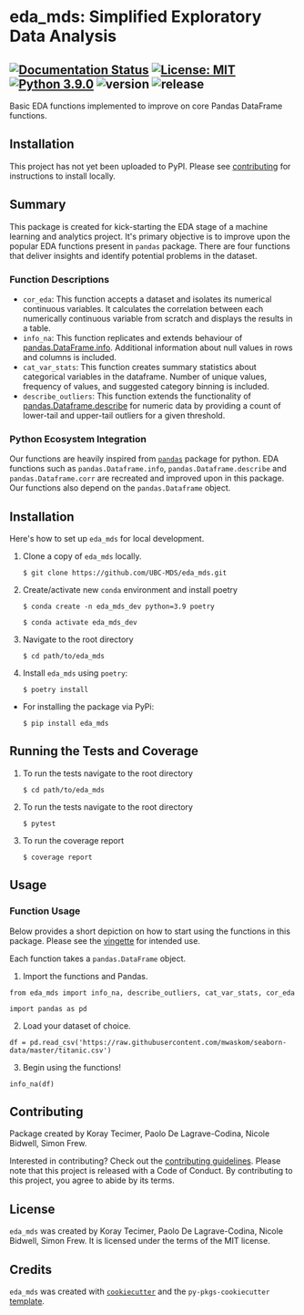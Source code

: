 # eda_mds: Simplified Exploratory Data Analysis
 
[![Documentation Status](https://readthedocs.org/projects/eda-mds/badge/?version=latest)](https://eda-mds.readthedocs.io/en/latest/?badge=latest)
[![License: MIT](https://img.shields.io/badge/License-MIT-yellow.svg)](https://opensource.org/licenses/MIT)
[![Python 3.9.0](https://img.shields.io/badge/python-3.9.0-blue.svg)](https://www.python.org/downloads/release/python-390/)
![version](https://img.shields.io/github/v/release/UBC-MDS/eda_mds)
![release](https://img.shields.io/github/release-date/UBC-MDS/eda_mds)
---

Basic EDA functions implemented to improve on core Pandas DataFrame functions.

## Installation

This project has not yet been uploaded to PyPI. 
Please see [contributing](CONTRIBUTING.md) for instructions to install locally. 

## Summary

This package is created for kick-starting the EDA stage of a machine learning and analytics project. 
It's primary objective is to improve upon the popular EDA functions present in `pandas` package. 
There are four functions that deliver insights and identify potential problems in the dataset. 

### Function Descriptions
- `cor_eda`: This function accepts a dataset and isolates its numerical continuous variables. 
It calculates the correlation between each numerically continuous variable from scratch and displays the results in a table.
- `info_na`: This function replicates and extends behaviour of [pandas.DataFrame.info](https://pandas.pydata.org/docs/reference/api/pandas.DataFrame.info.html). 
Additional information about null values in rows and columns is included. 
- `cat_var_stats`: This function creates summary statistics about categorical variables in the dataframe. 
Number of unique values, frequency of values, and suggested category binning is included.
- `describe_outliers`: This function extends the functionality of [pandas.Dataframe.describe](https://pandas.pydata.org/docs/reference/api/pandas.DataFrame.describe.html) for numeric data by providing a count of lower-tail and upper-tail outliers for a given threshold.

### Python Ecosystem Integration

Our functions are heavily inspired from [`pandas`](https://github.com/pandas-dev/pandas) package for python. 
EDA functions such as `pandas.Dataframe.info`, `pandas.Dataframe.describe` and `pandas.Dataframe.corr` are recreated and improved upon in this package.
Our functions also depend on the `pandas.Dataframe` object.


## Installation

Here's how to set up `eda_mds` for local development.

1. Clone a copy of `eda_mds` locally.
    ```console
    $ git clone https://github.com/UBC-MDS/eda_mds.git
    ```
2. Create/activate new `conda` environment and install poetry

    ```console
    $ conda create -n eda_mds_dev python=3.9 poetry
    ```

    ```console
    $ conda activate eda_mds_dev 
    ```
4. Navigate to the root directory
    ```console
    $ cd path/to/eda_mds
    ```

3. Install `eda_mds` using `poetry`:

    ```console
    $ poetry install
    ```

- For installing the package via PyPi:

    ```console
    $ pip install eda_mds
    ```

## Running the Tests and Coverage
1. To run the tests navigate to the root directory
    ```console
    $ cd path/to/eda_mds
    ```
2. To run the tests navigate to the root directory
    ```console
    $ pytest
    ```
3. To run the coverage report
    ```console
    $ coverage report
    ```     

## Usage


### Function Usage

Below provides a short depiction on how to start using the functions in this package. Please see the [vingette](https://eda-mds.readthedocs.io/en/latest/example.html) for intended use. 

Each function takes a `pandas.DataFrame` object.

1. Import the functions and Pandas.

```
from eda_mds import info_na, describe_outliers, cat_var_stats, cor_eda

import pandas as pd
```
2. Load your dataset of choice. 

```
df = pd.read_csv('https://raw.githubusercontent.com/mwaskom/seaborn-data/master/titanic.csv')
```

3. Begin using the functions! 

```
info_na(df)
```


## Contributing
Package created by Koray Tecimer, Paolo De Lagrave-Codina, Nicole Bidwell, Simon Frew.

Interested in contributing? Check out the [contributing guidelines](CONTRIBUTING.md). 
Please note that this project is released with a Code of Conduct. By contributing to this project, you agree to abide by its terms.

## License

`eda_mds` was created by Koray Tecimer, Paolo De Lagrave-Codina, Nicole Bidwell, Simon Frew. It is licensed under the
terms of the MIT license.

## Credits

`eda_mds` was created with [`cookiecutter`](https://cookiecutter.readthedocs.io/en/latest/) and
the `py-pkgs-cookiecutter` [template](https://github.com/py-pkgs/py-pkgs-cookiecutter).
